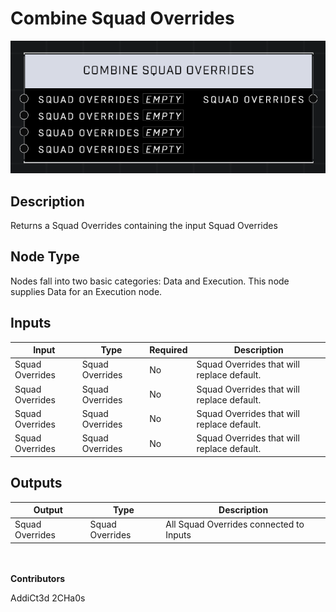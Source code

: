 # Combine Squad Overrides
![alt text](../../../.gitbook/assets/combine-squad-overrides.png)
## Description
Returns a Squad Overrides containing the input Squad Overrides

## Node Type
Nodes fall into two basic categories: Data and Execution. This node supplies Data for an Execution node.

## Inputs
| Input            | Type             | Required | Description												    |
|------------------|------------------|----------|--------------------------------------------------------------|
| Squad Overrides | Squad Overrides | No | Squad Overrides that will replace default.  |
| Squad Overrides | Squad Overrides | No | Squad Overrides that will replace default.  |
| Squad Overrides | Squad Overrides | No | Squad Overrides that will replace default.  |
| Squad Overrides | Squad Overrides | No | Squad Overrides that will replace default.  |

## Outputs
| Output           | Type             | Description												     |
|------------------|------------------|--------------------------------------------------------------|
| Squad Overrides | Squad Overrides | All Squad Overrides connected to Inputs |

\
\
**Contributors**

AddiCt3d 2CHa0s